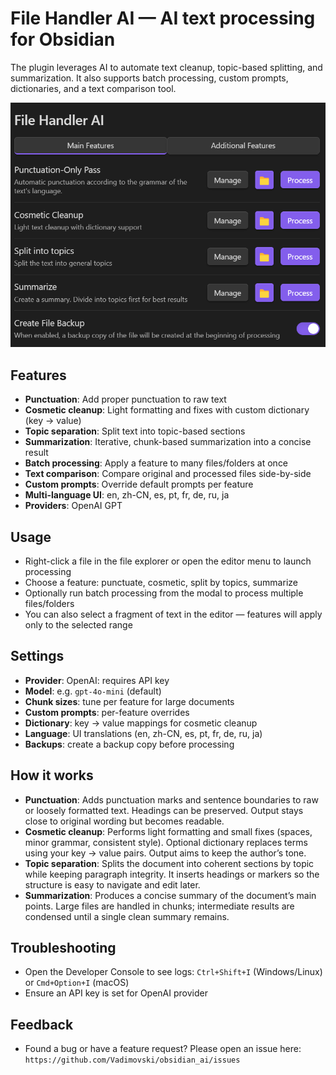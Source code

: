 # File Handler AI — AI text processing for Obsidian

The plugin leverages AI to automate text cleanup, topic-based splitting, and summarization. It also supports batch processing, custom prompts, dictionaries, and a text comparison tool.

![preview](preview.jpg)

## Features

- **Punctuation**: Add proper punctuation to raw text
- **Cosmetic cleanup**: Light formatting and fixes with custom dictionary (key → value)
- **Topic separation**: Split text into topic-based sections
- **Summarization**: Iterative, chunk-based summarization into a concise result
- **Batch processing**: Apply a feature to many files/folders at once
- **Text comparison**: Compare original and processed files side-by-side
- **Custom prompts**: Override default prompts per feature
- **Multi-language UI**: en, zh-CN, es, pt, fr, de, ru, ja
- **Providers**: OpenAI GPT

## Usage

- Right-click a file in the file explorer or open the editor menu to launch processing
- Choose a feature: punctuate, cosmetic, split by topics, summarize
- Optionally run batch processing from the modal to process multiple files/folders
- You can also select a fragment of text in the editor — features will apply only to the selected range

## Settings

- **Provider**: OpenAI: requires API key
- **Model**: e.g. `gpt-4o-mini` (default)
- **Chunk sizes**: tune per feature for large documents
- **Custom prompts**: per-feature overrides
- **Dictionary**: key → value mappings for cosmetic cleanup
- **Language**: UI translations (en, zh-CN, es, pt, fr, de, ru, ja)
- **Backups**: create a backup copy before processing

## How it works

- **Punctuation**: Adds punctuation marks and sentence boundaries to raw or loosely formatted text. Headings can be preserved. Output stays close to original wording but becomes readable.
- **Cosmetic cleanup**: Performs light formatting and small fixes (spaces, minor grammar, consistent style). Optional dictionary replaces terms using your key → value pairs. Output aims to keep the author’s tone.
- **Topic separation**: Splits the document into coherent sections by topic while keeping paragraph integrity. It inserts headings or markers so the structure is easy to navigate and edit later.
- **Summarization**: Produces a concise summary of the document’s main points. Large files are handled in chunks; intermediate results are condensed until a single clean summary remains.

## Troubleshooting

- Open the Developer Console to see logs: `Ctrl+Shift+I` (Windows/Linux) or `Cmd+Option+I` (macOS)
- Ensure an API key is set for OpenAI provider

## Feedback

- Found a bug or have a feature request? Please open an issue here: `https://github.com/Vadimovski/obsidian_ai/issues`

